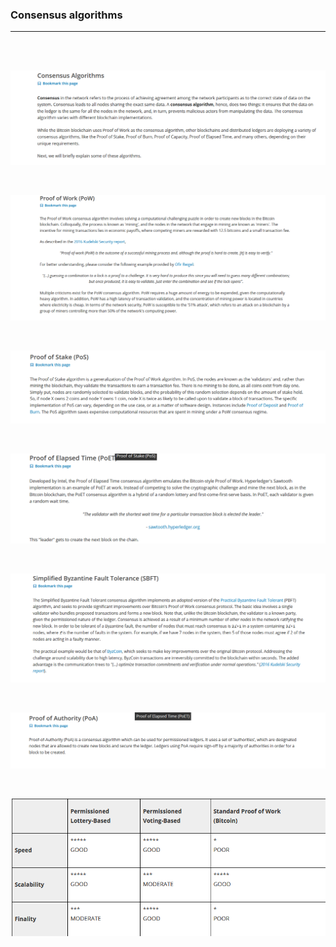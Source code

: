 ### Consensus algorithms
---

<br />
<br />

![Capture](images/consensus/Capture.PNG)

<br />

![Capture1](images/consensus/Capture1.PNG)

<br />

![Capture1](images/consensus/Capture2.PNG)

<br />

![Capture1](images/consensus/Capture3.PNG)

<br />

![Capture1](images/consensus/Capture4.PNG)

<br />

![Capture1](images/consensus/Capture5.PNG)

<br />

![Capture1](images/consensus/Capture6.PNG)

<br />